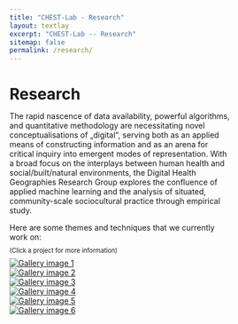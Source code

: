 ```yaml
---
title: "CHEST-Lab - Research"
layout: textlay
excerpt: "CHEST-Lab -- Research"
sitemap: false
permalink: /research/
---
```


# Research

The rapid nascence of data availability, powerful algorithms, and quantitative methodology are necessitating novel conceptualisations of „digital“, serving both as an applied means of constructing information and as an arena for critical inquiry into emergent modes of representation. With a broad focus on the interplays between human health and social/built/natural environments, the Digital Health Geographies Research Group explores the confluence of applied machine learning and the analysis of situated, community-scale sociocultural practice through empirical study.

Here are some themes and techniques that we currently work on:
<p style="font-size:80%; line-height: 0.4;">(Click a project for more information)</p>


<head>
  <script type="text/javascript"
		  src="https://code.jquery.com/jquery-latest.min.js"></script>
  <script type="text/javascript" 
		  src="../js/jquery.connections.js"></script>

  <style>
  *,
  *::after,
  *::before {
    margin: 0;
    padding: 0;
    box-sizing: inherit; 
  }
  
  .container {
    width: 60%;
    margin: 2rem auto; 
  }
  
  html {
    box-sizing: border-box;
    font-size: 62.5%; 
  }

  </style>
  
  <script type="text/JavaScript">
    $(document).ready(function() {
      var rect = $('#imgContainer')[0].getBoundingClientRect();
      var width = parseInt(rect.width,10);
      var fractWidth = width / 7;
      var fractWidthStr = fractWidth + "px";
      var rowStr = Array(6).fill(fractWidthStr).join(' ');
      
      document.getElementById('gallery').style.gridTemplateRows = rowStr;
      
      $().connections({ from: '#img1', to: '#img4' });
      $().connections({ from: '#img3', to: '#img4' });
      $().connections({ from: '#img3', to: '#img1' });
      $().connections({ from: '#img1', to: '#img2' });
      $().connections({ from: '#img5', to: '#img2' });
      $().connections({ from: '#img6', to: '#img5' });
      $().connections({ from: '#img6', to: '#img2' });
      $().connections({ from: '#img6', to: '#img3' });
    });
  </script>
  
  <script type="text/JavaScript">
  	var globalResizeTimer = null;

    $(window).resize(function() {
      var rect = $('#imgContainer')[0].getBoundingClientRect();
      var width = parseInt(rect.width,10);
      var fractWidth = width / 7;
      var fractWidthStr = fractWidth + "px";
      var rowStr = Array(6).fill(fractWidthStr).join(' ');
      
    	if(globalResizeTimer != null) window.clearTimeout(globalResizeTimer);
      	globalResizeTimer = window.setTimeout(function() {    
        	document.getElementById('gallery').style.gridTemplateRows = rowStr;          
          
          $('#img1').connections('remove');
          $('#img2').connections('remove');
          $('#img3').connections('remove');
          $('#img4').connections('remove');
          $('#img5').connections('remove');
          $('#img6').connections('remove');
          $().connections({ from: '#img1', to: '#img4' });
          $().connections({ from: '#img3', to: '#img4' });
          $().connections({ from: '#img3', to: '#img1' });
          $().connections({ from: '#img1', to: '#img2' });
          $().connections({ from: '#img5', to: '#img2' });
          $().connections({ from: '#img6', to: '#img5' });
          $().connections({ from: '#img6', to: '#img2' });
          $().connections({ from: '#img6', to: '#img3' });
        }, 200);
    });
  </script>
</head>

<body>
  <div id="imgContainer" class="imgContainer" markdown="0">
    <div id="gallery" class="gallery" markdown="0">
      <figure class="gallery__item gallery__item--1">
  	    <a href="{{ site.url }}{{ site.baseurl }}/research/covid19.html">
        <img src="{{ site.url }}{{ site.baseurl }}/images/projects/COVID_19.svg"
			 alt="Gallery image 1" class="gallery__img" id="img1">
	    </a>
      </figure>
      <figure class="gallery__item gallery__item--2">
	    <a href="{{ site.url }}{{ site.baseurl }}/research/covid19narratives.html">
        <img src="{{ site.url }}{{ site.baseurl }}/images/projects/COVID_19_Narratives.svg"
			 alt="Gallery image 2" class="gallery__img" id="img2">
	    </a>
      </figure>
      <figure class="gallery__item gallery__item--3">
	    <a href="{{ site.url }}{{ site.baseurl }}/research/gem.html">
        <img src="{{ site.url }}{{ site.baseurl }}/images/projects/GEM.svg"
             alt="Gallery image 3" class="gallery__img" id="img3">
	    </a>
      </figure>
      <figure class="gallery__item gallery__item--4">
	    <a href="{{ site.url }}{{ site.baseurl }}/research/purespace.html">
        <img src="{{ site.url }}{{ site.baseurl }}/images/projects/PURE_SPACE.svg"
             alt="Gallery image 4" class="gallery__img" id="img4">
	    </a>
      </figure>
      <figure class="gallery__item gallery__item--5">
	    <a href="{{ site.url }}{{ site.baseurl }}/research/stage.html">
        <img src="{{ site.url }}{{ site.baseurl }}/images/projects/STAGE.svg"
             alt="Gallery image 5" class="gallery__img" id="img5">
	    </a>
      </figure>
      <figure class="gallery__item gallery__item--6">
	    <a href="{{ site.url }}{{ site.baseurl }}/research/vibrance.html">
        <img src="{{ site.url }}{{ site.baseurl }}/images/projects/VIBRANCE.svg"
             alt="Gallery image 6" class="gallery__img" id="img6">
	    </a>
      </figure>
    </div>
  </div>
</body>